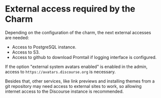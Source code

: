 # External access required by the Charm

Depending on the configuration of the charm, the next external accesses are needed:
 - Access to PostgreSQL instance.
 - Access to S3.
 - Access to github to download Promtail if logging interface is configured.

If the option "external system avatars enabled" is enabled in the admin, access
to `https://avatars.discourse.org` is necessary.

Besides that, other services, like link previews and installing themes from a git repository 
may need access to external sites to work, so allowing internet access to the Discourse instance is 
recommended.
